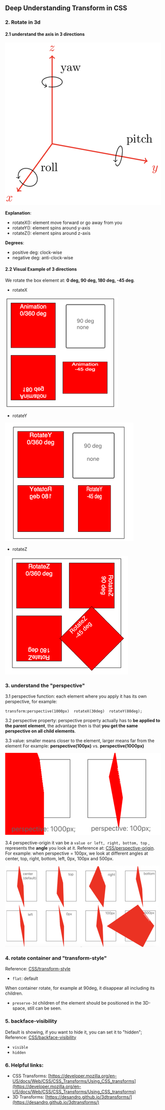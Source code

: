 ## Deep Understanding Transform in CSS

### 2. Rotate in 3d
#### 2.1 understand the axis in 3 directions
![image](../assets/axis3d.png ':size=249x259')

**Explanation**:
* rotateX(): element move forward or go away from you
* rotateY(): element spins around y-axis
* rotateZ(): element spins around z-axis

**Degrees**: 
* positive deg: clock-wise
* negative deg: anti-clock-wise

#### 2.2 Visual Example of 3 directions
We rotate the box element at: **0 deg, 90 deg, 180 deg, -45 deg**.
* rotateX

![image](../assets/rotatex.png)

* rotateY

![image](../assets/rotatey.png)

* rotateZ

![image](../assets/rotatez.png)

### 3. understand the "perspective"

3.1 perspective function:
  each element where you apply it has its own perspective, for example:
  ```
  transform:perspective(1000px)  rotateX(30deg)  rotateY(80deg);
  ```

3.2 perspective property:
  perspective property actually has to **be applied to the parent element**, the advantage then is that **you get the same perspective on all child elements**.
  
3.3 value: smaller means closer to the element, larger means far from the element
For example: **perspective(100px)** vs. **perspective(1000px)**

![image](../assets/perspective.png ':size=400x210')

3.4 perspective-origin
it van be a `value or left, right, bottom, top` , represents the **angle** you look at it. Reference at: [CSS/perspective-origin](https://developer.mozilla.org/en-US/docs/Web/CSS/perspective-origin).
For example: when perspective = 100px, we look at different angles at center, top, right, bottom, left, 0px, 100px and 500px.

![image](../assets/perspectiveorigin.png ':size=642x328')


### 4. rotate container and "transform-style"
Reference: [CSS/transform-style](https://developer.mozilla.org/en-US/docs/Web/CSS/transform-style)
* `flat`: default

 When container rotate, for example at 90deg, it disappear all including its children.
* `preserve-3d`
 children of the element should be positioned in the 3D-space, still can be seen.
 ### 5. backface-visibility
 Default is showing, if you want to hide it, you can set it to "hidden";
 Reference: [CSS/backface-visibility](https://developer.mozilla.org/en-US/docs/Web/CSS/backface-visibility)
*  `visible`
* `hidden`

### 6. Helpful links:

-   CSS Transforms: [https://developer.mozilla.org/en-US/docs/Web/CSS/CSS_Transforms/Using_CSS_transforms](https://developer.mozilla.org/en-US/docs/Web/CSS/CSS_Transforms/Using_CSS_transforms)
-   3D Transforms: [https://desandro.github.io/3dtransforms/](https://desandro.github.io/3dtransforms/)


 







